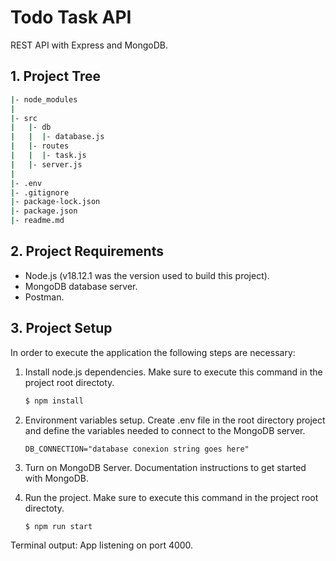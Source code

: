 # Todo Task API

REST API with Express and MongoDB.

## 1. Project Tree

```bash
|- node_modules
|
|- src
|   |- db
|   |  |- database.js
|   |- routes
|   |  |- task.js
|   |- server.js
|
|- .env
|- .gitignore
|- package-lock.json
|- package.json
|- readme.md
```

## 2. Project Requirements

- Node.js (v18.12.1 was the version used to build this project).
- MongoDB database server.
- Postman.

## 3. Project Setup

In order to execute the application the following steps are necessary:

1. Install node.js dependencies. Make sure to execute this command in the project root directoty.

   ```bash
   $ npm install
   ```

2. Environment variables setup. Create .env file in the root directory project and define the variables needed to connect to the MongoDB server.

   ```env
   DB_CONNECTION="database conexion string goes here"
   ```

3. Turn on MongoDB Server. Documentation instructions to get started with MongoDB.
4. Run the project. Make sure to execute this command in the project root directoty.

   ```bash
   $ npm run start
   ```

Terminal output: App listening on port 4000.
